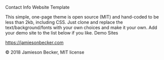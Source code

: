 Contact Info Website Template

This simple, one-page theme is open source (MIT) and hand-coded to be less than 2kb, including CSS. Just clone and replace the text/background/fonts with your own choices and make it your own. Add your demo site to the list below if you like. Demo Sites

https://jamiesonbecker.com

© 2018 Jamieson Becker, MIT license
